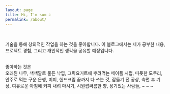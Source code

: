 ```yaml
---
layout: page
title: Hi, I'm sum ♧
permalink: /about/
---
```

<br>

기술을 통해 창의적인 작업을 하는 것을 좋아합니다. 이 블로그에서는 제가 공부한 내용, 프로젝트 경험, 그리고 개인적인 생각을 공유할 예정입니다. 

<br>
좋아하는 것은 <br>
오래된 나무, 색색깔로 물든 낙엽, 그릭요거트에 뿌려먹는 메이플 시럽, 따듯한 도쿠리, 안주로 먹는 구운 은행, 미피, 핸드크림 끝까지 다 쓰는 것, 잠들기 전 공상, 숙면 후 기상, 여유로운 아침에 커피 내려 마시기, 시원쌉싸름한 향, 용기있는 사람들, ~ ~ ~
